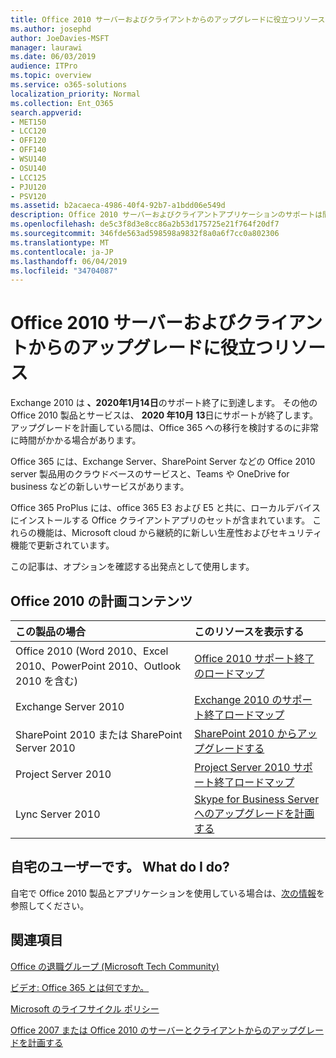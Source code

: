 ```yaml
---
title: Office 2010 サーバーおよびクライアントからのアップグレードに役立つリソース
ms.author: josephd
author: JoeDavies-MSFT
manager: laurawi
ms.date: 06/03/2019
audience: ITPro
ms.topic: overview
ms.service: o365-solutions
localization_priority: Normal
ms.collection: Ent_O365
search.appverid:
- MET150
- LCC120
- OFF120
- OFF140
- WSU140
- OSU140
- LCC125
- PJU120
- PSV120
ms.assetid: b2acaeca-4986-40f4-92b7-a1bdd06e549d
description: Office 2010 サーバーおよびクライアントアプリケーションのサポートは間もなく終了し、カスタムサポート契約は利用できません。 今すぐアップグレードの計画を開始するには、この記事をご利用ください。
ms.openlocfilehash: de5c3f8d3e8cc86a2b53d175725e21f764f20df7
ms.sourcegitcommit: 346fde563ad598598a9832f8a0a6f7cc0a802306
ms.translationtype: MT
ms.contentlocale: ja-JP
ms.lasthandoff: 06/04/2019
ms.locfileid: "34704087"
---
```

# <a name="resources-to-help-you-upgrade-from-office-2010-servers-and-clients"></a>Office 2010 サーバーおよびクライアントからのアップグレードに役立つリソース

Exchange 2010 は **、2020年1月14日**のサポート終了に到達します。 その他の Office 2010 製品とサービスは、 **2020 年10月 13**日にサポートが終了します。 アップグレードを計画している間は、Office 365 への移行を検討するのに非常に時間がかかる場合があります。 

Office 365 には、Exchange Server、SharePoint Server などの Office 2010 server 製品用のクラウドベースのサービスと、Teams や OneDrive for business などの新しいサービスがあります。 

Office 365 ProPlus には、office 365 E3 および E5 と共に、ローカルデバイスにインストールする Office クライアントアプリのセットが含まれています。 これらの機能は、Microsoft cloud から継続的に新しい生産性およびセキュリティ機能で更新されています。

この記事は、オプションを確認する出発点として使用します。
      
## <a name="office-2010-planning-content"></a>Office 2010 の計画コンテンツ
  
|**この製品の場合**|**このリソースを表示する**|
|:-----|:-----|
|Office 2010 (Word 2010、Excel 2010、PowerPoint 2010、Outlook 2010 を含む)  <br/> |[Office 2010 サポート終了のロードマップ](https://docs.microsoft.com/DeployOffice/office-2010-end-support-roadmap) <br/> |
|Exchange Server 2010  <br/> |[Exchange 2010 のサポート終了ロードマップ](exchange-2010-end-of-support.md) <br/> |
|SharePoint 2010 または SharePoint Server 2010  <br/> |[SharePoint 2010 からアップグレードする](upgrade-from-sharepoint-2010.md) <br/> |
|Project Server 2010 <br/> | [Project Server 2010 サポート終了ロードマップ](project-server-2010-end-of-support.md) <br/> |
|Lync Server 2010 <br/> | [Skype for Business Server へのアップグレードを計画する](https://docs.microsoft.com/skypeforbusiness/plan-your-deployment/upgrade) <br/> |
    
## <a name="im-a-home-user-what-do-i-do"></a>自宅のユーザーです。 What do I do?

自宅で Office 2010 製品とアプリケーションを使用している場合は、[次の情報](plan-upgrade-previous-versions-office.md#im-a-home-user-what-do-i-do)を参照してください。

## <a name="related-topics"></a>関連項目

[Office の退職グループ (Microsoft Tech Community)](https://go.microsoft.com/fwlink/?linkid=842065)
  
[ビデオ: Office 365 とは何ですか。](https://support.office.com/article/847caf12-2589-452c-8aca-1c009797678b.aspx)
  
[Microsoft のライフサイクル ポリシー](https://go.microsoft.com/fwlink/?linkid=865200)

[Office 2007 または Office 2010 のサーバーとクライアントからのアップグレードを計画する](plan-upgrade-previous-versions-office.md)

